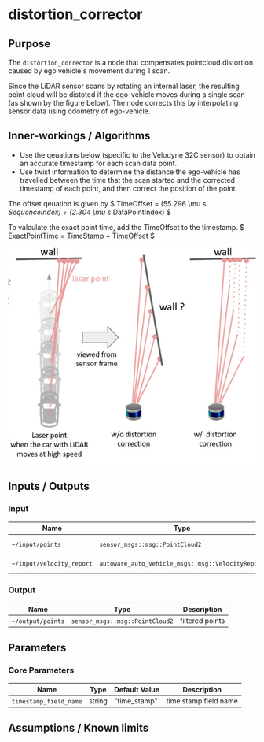 # distortion_corrector

## Purpose

The `distortion_corrector` is a node that compensates pointcloud distortion caused by ego vehicle's movement during 1 scan.

Since the LiDAR sensor scans by rotating an internal laser, the resulting point cloud will be distoted if the ego-vehicle moves during a single scan (as shown by the figure below). The node corrects this by interpolating sensor data using odometry of ego-vehicle.

## Inner-workings / Algorithms

- Use the qeuations below (specific to the Velodyne 32C sensor) to obtain an accurate timestamp for each scan data point.
- Use twist information to determine the distance the ego-vehicle has travelled between the time that the scan started and the corrected timestamp of each point, and then correct the position of the point.

The offset qeuation is given by
$ TimeOffset = (55.296 \mu s _SequenceIndex) + (2.304 \mu s_ DataPointIndex) $

To valculate the exact point time, add the TimeOffset to the timestamp.
$ ExactPointTime = TimeStamp + TimeOffset $

![distortion corrector figure](./image/distortion_corrector.jpg)

## Inputs / Outputs

### Input

| Name                      | Type                                              | Description      |
| ------------------------- | ------------------------------------------------- | ---------------- |
| `~/input/points`          | `sensor_msgs::msg::PointCloud2`                   | reference points |
| `~/input/velocity_report` | `autoware_auto_vehicle_msgs::msg::VelocityReport` | vehicle velocity |

### Output

| Name              | Type                            | Description     |
| ----------------- | ------------------------------- | --------------- |
| `~/output/points` | `sensor_msgs::msg::PointCloud2` | filtered points |

## Parameters

### Core Parameters

| Name                   | Type   | Default Value | Description           |
| ---------------------- | ------ | ------------- | --------------------- |
| `timestamp_field_name` | string | "time_stamp"  | time stamp field name |

## Assumptions / Known limits
